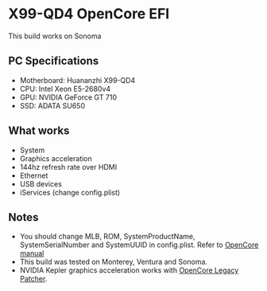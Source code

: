 # X99-QD4 OpenCore EFI
This build works on Sonoma

## PC Specifications
- Motherboard: Huananzhi X99-QD4
- CPU: Intel Xeon E5-2680v4
- GPU: NVIDIA GeForce GT 710
- SSD: ADATA SU650

## What works
- System
- Graphics acceleration
- 144hz refresh rate over HDMI
- Ethernet
- USB devices
- iServices (change config.plist)

## Notes
- You should change MLB, ROM, SystemProductName, SystemSerialNumber and SystemUUID in config.plist. Refer to [OpenCore manual](https://dortania.github.io/OpenCore-Install-Guide/config.plist/)
- This build was tested on Monterey, Ventura and Sonoma.
- NVIDIA Kepler graphics acceleration works with [OpenCore Legacy Patcher](https://dortania.github.io/OpenCore-Legacy-Patcher/).

